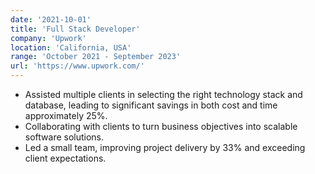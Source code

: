 ```yaml
---
date: '2021-10-01'
title: 'Full Stack Developer'
company: 'Upwork'
location: 'California, USA'
range: 'October 2021 - September 2023'
url: 'https://www.upwork.com/'
---
```


- Assisted multiple clients in selecting the right technology stack and database, leading to significant savings in both cost and time approximately 25%.
- Collaborating with clients to turn business objectives into scalable software solutions.
- Led a small team, improving project delivery by 33% and exceeding client expectations.
